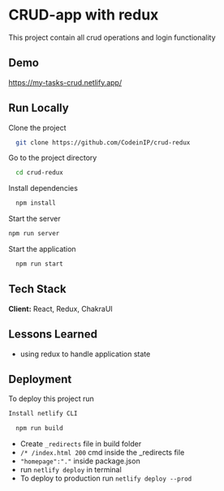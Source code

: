 
# CRUD-app with redux

This project contain all crud operations and login functionality


## Demo

https://my-tasks-crud.netlify.app/


## Run Locally

Clone the project

```bash
  git clone https://github.com/CodeinIP/crud-redux
```

Go to the project directory

```bash
  cd crud-redux
```

Install dependencies

```bash
  npm install
```

Start the server
``` bash
npm run server
```
Start the application

```bash
  npm run start
```


## Tech Stack

**Client:** React, Redux, ChakraUI




## Lessons Learned

- using redux to handle application state


## Deployment

To deploy this project run
```bash
Install netlify CLI
```
```bash
  npm run build
```
- Create `_redirects` file in build folder
- `/* /index.html 200` cmd inside the _redirects file
- `"homepage":"."` inside package.json
- run `netlify deploy` in terminal
- To deploy to production run `netlify deploy --prod`



